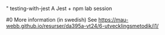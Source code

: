" testing-with-jest
A Jest + npm lab session

#0 More information (in swedish)
See https://mau-webb.github.io/resurser/da395a-vt24/6-utvecklingsmetodik/i1/
